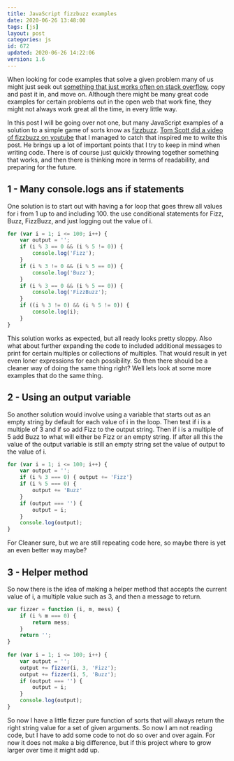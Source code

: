 ```yaml
---
title: JavaScript fizzbuzz examples
date: 2020-06-26 13:48:00
tags: [js]
layout: post
categories: js
id: 672
updated: 2020-06-26 14:22:06
version: 1.6
---
```


When looking for code examples that solve a given problem many of us might just seek out [something that just works often on stack overflow](https://stackoverflow.com/questions/16620665/fizzbuzz-program-details-given-in-javascript), copy and past it in, and move on. Although there might be many great code examples for certain problems out in the open web that work fine, they might not always work great all the time, in every little way. 

In this post I will be going over not one, but many JavaScript examples of a solution to a simple game of sorts know as [fizzbuzz](https://en.wikipedia.org/wiki/Fizz_buzz). [Tom Scott did a video of fizzbuzz on youtube](https://www.youtube.com/watch?v=QPZ0pIK_wsc&t=160s) that I managed to catch that inspired me to write this post. He brings up a lot of important points that I try to keep in mind when writing code. There is of course just quickly throwing together something that works, and then there is thinking more in terms of readability, and preparing for the future.

<!-- more -->

## 1 - Many console.logs ans if statements

One solution is to start out with having a for loop that goes threw all values for i from 1 up to and including 100. the use conditional statements for Fizz, Buzz, FizzBuzz, and just logging out the value of i.

```js
for (var i = 1; i <= 100; i++) {
    var output = '';
    if (i % 3 == 0 && (i % 5 != 0)) {
        console.log('Fizz');
    }
    if (i % 3 != 0 && (i % 5 == 0)) {
        console.log('Buzz');
    }
    if (i % 3 == 0 && (i % 5 == 0)) {
        console.log('FizzBuzz');
    }
    if ((i % 3 != 0) && (i % 5 != 0)) {
        console.log(i);
    }
}
```

This solution works as expected, but all ready looks pretty sloppy. Also what about further expanding the code to included additional messages to print for certain multiples or collections of multiples. That would result in yet even loner expressions for each possibility. So then there should be a cleaner way of doing the same thing  right? Well lets look at some more examples that do the same thing.

## 2 - Using an output variable

So another solution would involve using a variable that starts out as an empty string by default for each value of i in the loop. Then test if i is a multiple of 3 and if so add Fizz to the output string. Then if i is a multiple of 5 add Buzz to what will either be Fizz or an empty string. If after all this the value of the output variable is still an empty string set the value of output to the value of i.

```js
for (var i = 1; i <= 100; i++) {
    var output = '';
    if (i % 3 === 0) { output += 'Fizz'}
    if (i % 5 === 0) {
        output += 'Buzz'
    }
    if (output === '') {
        output = i;
    }
    console.log(output);
}
```

For Cleaner sure, but we are still repeating code here, so maybe there is yet an even better way maybe?

## 3 - Helper method

So now there is the idea of making a helper method that accepts the current value of i, a multiple value such as 3, and then a message to return.

```js
var fizzer = function (i, m, mess) {
    if (i % m === 0) {
        return mess;
    }
    return '';
}
 
for (var i = 1; i <= 100; i++) {
    var output = '';
    output += fizzer(i, 3, 'Fizz');
    output += fizzer(i, 5, 'Buzz');
    if (output === '') {
        output = i;
    }
    console.log(output);
}
```

So now I have a little fizzer pure function of sorts that will always return the right string value for a set of given arguments. So now I am not reading code, but I have to add some code to not do so over and over again. For now it does not make a big difference, but if this project where to grow larger over time it might add up.